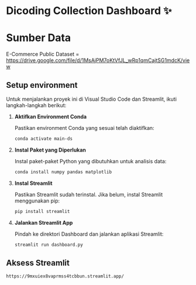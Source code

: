 # Dicoding Collection Dashboard ✨

# Sumber Data
E-Commerce Public Dataset = https://drive.google.com/file/d/1MsAjPM7oKtVfJL_wRp1qmCajtSG1mdcK/view

## Setup environment
Untuk menjalankan proyek ini di Visual Studio Code dan Streamlit, ikuti langkah-langkah berikut:

1. **Aktifkan Environment Conda**

   Pastikan environment Conda yang sesuai telah diaktifkan:
   ```bash
   conda activate main-ds
   ```

2. **Instal Paket yang Diperlukan**

   Instal paket-paket Python yang dibutuhkan untuk analisis data:
   ```bash
   conda install numpy pandas matplotlib
   ```

3. **Instal Streamlit**
   
   Pastikan Streamlit sudah terinstal. Jika belum, instal Streamlit menggunakan pip:
   ```bash
   pip install streamlit
   ```
4. **Jalankan Streamlit App**
   
   Pindah ke direktori Dashboard dan jalankan aplikasi Streamlit:
   ```bash
   streamlit run dashboard.py
   ```

## Aksess Streamlit
```
https://9mxuiex8vaprmss4tcbbun.streamlit.app/
```
